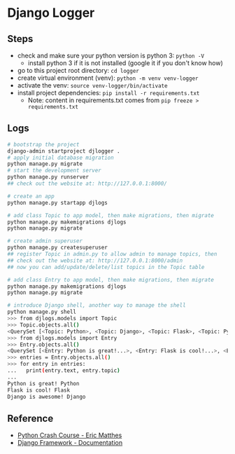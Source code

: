 # Django Logger

## Steps

- check and make sure your python version is python 3: `python -V`
  - install python 3 if it is not installed (google it if you don't know how)
- go to this project root directory: `cd logger`
- create virtual environment (venv): `python -m venv venv-logger`
- activate the venv: `source venv-logger/bin/activate`
- install project dependencies: `pip install -r requirements.txt`
  - Note: content in requirements.txt comes from `pip freeze > requirements.txt`

## Logs

```bash
# bootstrap the project
django-admin startproject djlogger .
# apply initial database migration
python manage.py migrate
# start the development server
python manage.py runserver
## check out the website at: http://127.0.0.1:8000/

# create an app
python manage.py startapp djlogs

# add class Topic to app model, then make migrations, then migrate
python manage.py makemigrations djlogs
python manage.py migrate

# create admin superuser
python manage.py createsuperuser
## register Topic in admin.py to allow admin to manage topics, then
## check out the website at: http://127.0.0.1:8000/admin
## now you can add/update/delete/list topics in the Topic table

# add class Entry to app model, then make migrations, then migrate
python manage.py makemigrations djlogs
python manage.py migrate

# introduce Django shell, another way to manage the shell
python manage.py shell
>>> from djlogs.models import Topic
>>> Topic.objects.all()
<QuerySet [<Topic: Python>, <Topic: Django>, <Topic: Flask>, <Topic: Python>]>
>>> from djlogs.models import Entry
>>> Entry.objects.all()
<QuerySet [<Entry: Python is great!...>, <Entry: Flask is cool!...>, <Entry: Django is awesome!...>]>
>>> entries = Entry.objects.all()
>>> for entry in entries:
...   print(entry.text, entry.topic)
...
Python is great! Python
Flask is cool! Flask
Django is awesome! Django
```

## Reference

- [Python Crash Course - Eric Matthes](https://ehmatthes.github.io/pcc_2e/)
- [Django Framework - Documentation](https://docs.djangoproject.com/en/3.0)